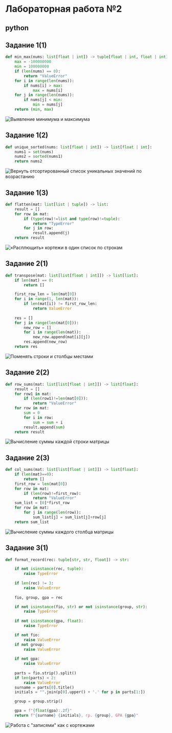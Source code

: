 # Лабораторная работа №2
## python
## Задание 1(1)
```python
def min_max(nums: list[float | int]) -> tuple[float | int, float | int]:
    max = -100000000
    min = 100000000
    if (len(nums) == 0):
        return "ValueError"
    for i in range(len(nums)):
        if nums[i] > max:
            max = nums[i]
    for j in range(len(nums)):
        if nums[j] < min:
            min = nums[j]
    return (min, max)
```
![Выявление минимума и максимума](/src/lab02/images/01.arrays.png)

## Задание 1(2)
```python
def unique_sorted(nums: list[float | int]) -> list[float | int]:
    nums1 = set(nums)
    nums2 = sorted(nums1)
    return nums2
```  
![ Вернуть отсортированный список уникальных значений по возрастанию](/src/lab02/images/02.arrays.png)
## Задание 1(3)
```python
def flatten(mat: list[list | tuple]) -> list:
    result = []
    for row in mat:
        if (type(row)!=list and type(row)!=tuple):
            return "TypeError"
        for j in row:
            result.append(j)
    return result
```
![«Расплющить» кортежи в один список по строкам](/src/lab02/images/03.arrays.png)

## Задание 2(1)
```python
def transpose(mat: list[list[float | int]]) -> list[list]:
    if len(mat) == 0:
        return []

    first_row_len = len(mat[0])
    for i in range(1, len(mat)):
        if len(mat[i]) != first_row_len:
            return ValueError
    
    res = []
    for j in range(len(mat[0])):
        new_row = []
        for i in range(len(mat)):
            new_row.append(mat[i][j])
        res.append(new_row)
    return res
```
![Поменять строки и столбцы местами](/src/lab02/images/01.matrix.png)

## Задание 2(2)
```python
def row_sums(mat: list[list[float | int]]) -> list[float]:
    result = []
    for row1 in mat:
        if (len(row1)!=len(mat[0])):
            return "ValueError"
    for row in mat:
        sum = 0
        for i in row:
            sum = sum + i
        result.append(sum)
    return result
```
![Вычисление суммы каждой строки матрицы](/src/lab02/images/02.matrix.png)
## Задание 2(3)
```python
def col_sums(mat: list[list[float | int]]) -> list[float]:
    if (len(mat)==0):
        return []
    first_row = len(mat[0])
    for row in mat:
        if (len(row)!=first_row):
            return "ValueError"
    sum_list = [0]*first_row
    for row in mat:
        for j in range(len(row)):
            sum_list[j] = sum_list[j]+row[j] 
    return sum_list
```
![Вычисление суммы каждого столбца матрицы](/src/lab02/images/03.matrix.png)

## Задание 3(1)
```python
def format_record(rec: tuple[str, str, float]) -> str:

    if not isinstance(rec, tuple):                    
        raise TypeError
    
    if len(rec) != 3:
        raise ValueError
    
    fio, group, gpa = rec

    if not isinstance(fio, str) or not isinstance(group, str):  
        raise TypeError
    
    if not isinstance(gpa, float):
        raise TypeError

    if not fio:                                            
        raise ValueError
    if not group:
        raise ValueError
    
    if not gpa:
        raise ValueError
    
    parts = fio.strip().split()                      
    if len(parts) < 2:
        raise ValueError
    surname = parts[0].title()                                     
    initials = "".join(p[0].upper() + '.' for p in parts[1:])       

    group = group.strip()

    gpa = f"{float(gpa):.2f}"
    return f"{surname} {initials}, гр. {group}, GPA {gpa}"


```
![Работа с "записями" как с кортежами](/src/lab02/images/01.tuples.png)






